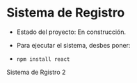 <h1>Sistema de Registro</h1>

- Estado del proyecto: En construcción.

- Para ejecutar el sistema, desbes poner:

- ```npm install react```

Sistema de Rgistro 2
